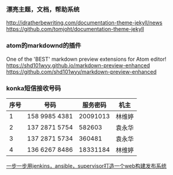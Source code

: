 ### 漂亮主题，文档，帮助系统
http://idratherbewriting.com/documentation-theme-jekyll/news
https://github.com/tomjoht/documentation-theme-jekyll

### atom的markdownd的插件
One of the 'BEST' markdown preview extensions for Atom editor! https://shd101wyy.github.io/markdown-preview-enhanced
https://github.com/shd101wyy/markdown-preview-enhanced


### konka短信接收号码
|序号|号码|服务密码|机主|
|---|---|---|---|
|1|158 9985 4381|20091013|林维婷|
|2|137 2871 5754|582603|袁永华|
|3|137 2871 5734|360481|袁永华|
|4|136 6267 8486|18331184|林维婷|

[ 一步一步用jenkins，ansible，supervisor打造一个web构建发布系统](http://blog.csdn.net/hengyunabc/article/details/44072065)
